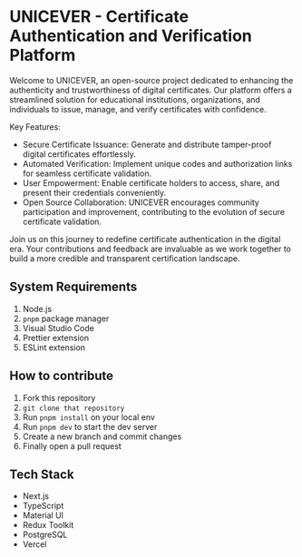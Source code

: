 # UNICEVER - Certificate Authentication and Verification Platform

Welcome to UNICEVER, an open-source project dedicated to enhancing the authenticity and trustworthiness of digital certificates. Our platform offers a streamlined solution for educational institutions, organizations, and individuals to issue, manage, and verify certificates with confidence.

Key Features:

- Secure Certificate Issuance: Generate and distribute tamper-proof digital certificates effortlessly.
- Automated Verification: Implement unique codes and authorization links for seamless certificate validation.
- User Empowerment: Enable certificate holders to access, share, and present their credentials conveniently.
- Open Source Collaboration: UNICEVER encourages community participation and improvement, contributing to the evolution of secure certificate validation.

Join us on this journey to redefine certificate authentication in the digital era. Your contributions and feedback are invaluable as we work together to build a more credible and transparent certification landscape.

## System Requirements

1. Node.js
2. `pnpm` package manager
3. Visual Studio Code
4. Prettier extension
5. ESLint extension

## How to contribute

1. Fork this repository
2. `git clone that repository`
3. Run `pnpm install` on your local env
4. Run `pnpm dev` to start the dev server
5. Create a new branch and commit changes
6. Finally open a pull request

## Tech Stack

- Next.js
- TypeScript
- Material UI
- Redux Toolkit
- PostgreSQL
- Vercel
